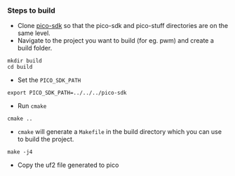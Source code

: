 ### Steps to build
- Clone [pico-sdk](https://github.com/raspberrypi/pico-sdk) so that the pico-sdk and pico-stuff directories are on the same level.  
- Navigate to the project you want to build (for eg. pwm) and create a build folder.
```
mkdir build
cd build
```
- Set the `PICO_SDK_PATH`
```
export PICO_SDK_PATH=../../../pico-sdk
```
- Run `cmake`
```
cmake ..
```
- `cmake` will generate a `Makefile` in the build directory which you can use to build the project.
```
make -j4
```
- Copy the uf2 file generated to pico